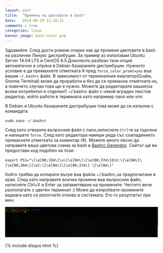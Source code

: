 ```yaml
---
layout: post
title:  "Промяна на цветовете в bash"
date:   2014-06-29 11:39:31
comments : true
categories: linux
banner_image: bash-cover.png
---
```



Здравейте. След доста ровене открих как да променя цветовете в bash на различни Линукс дистрибуции.
За пример аз използвам Ubuntu Server 14.04 LTS и CentOS 6.5.Доколкото разбрах тази опция автоматично е спряна в Debian базираните дистрибуции.
Нужното условие е да премахнете отметката # пред `force_color_promt=yes` във вашия `~/.bashrc` файл. В зависимост от терминалния емулатор(Guake, Gnome Terminal) може да проработи и без да се премахне отметката но, в повечето случаи това ще е нужно. Можете да редактирате вашия(за всеки потребител е отделен!) ~/.bashrc файл с някой вграден текстов редактор, който работи в терминала като например nano или vim.

В Debian и Ubuntu базираните дистрибуции това може да се изпълни с командата:


`sudo nano ~/.bashrc`

След като отворите въпросния файл с nano,натиснете `Ctrl+W` за търсене и напишете `force`. След като редактора намери реда със съвпадението премахнете отметката за коментар (#).
Можете много лесно да направите ваша цветова схема за bash в [Bashrc Generator][bashrc]. Сайтът ще ви предостави код подобен на този:

`export PS1="\[\e[00;33m\]\u\[\e[0m\]\[\e[00;37m\]@\h:\[\e[0m\]\[\e[00;36m\][\w]:\[\e[0m\]\[\e[00;37m\] \[\e[0m\]"`

Който трябва да копирате вътре във файла ~/.bashrc,за предпочитане в края. След като направите всички промени във въпросния файл, натиснете Ctrl+X и Enter за запаметяване на промените. Честито вече разполагате с цветен терминал :) Може да изпробвате промените веднага като се релогнете отново в системата. Ето го резултатът при мен:

![bash](https://github.com/etem/etem.github.io/raw/master/assets/images/bash.png)

[bashrc]: http://bashrcgenerator.com

{% include disqus.html %}
